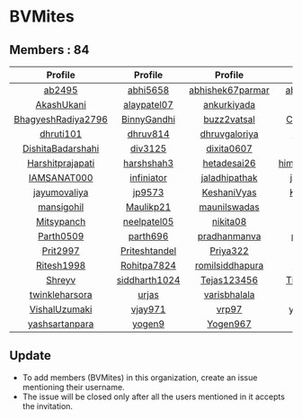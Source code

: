 # BVMites


## Members : 84


|                           Profile                           |                      Profile                      |                         Profile                         |                         Profile                         |                           Profile                           |
| :---------------------------------------------------------: | :-----------------------------------------------: | :-----------------------------------------------------: | :-----------------------------------------------------: | :---------------------------------------------------------: |
|             [ab2495](https://github.com/ab2495)             |      [abhi5658](https://github.com/abhi5658)      | [abhishek67parmar](https://github.com/abhishek67parmar) |  [abhishekpanjabi](https://github.com/abhishekpanjabi)  | [abhishekshingadiya](https://github.com/abhishekshingadiya) |
|         [AkashUkani](https://github.com/AkashUkani)         |   [alaypatel07](https://github.com/alaypatel07)   |      [ankurkiyada](https://github.com/ankurkiyada)      |       [Arvindiyer](https://github.com/Arvindiyer)       |      [aseem-thakkar](https://github.com/aseem-thakkar)      |
| [BhagyeshRadiya2796](https://github.com/BhagyeshRadiya2796) |   [BinnyGandhi](https://github.com/BinnyGandhi)   |      [buzz2vatsal](https://github.com/buzz2vatsal)      |   [ChintanAcharya](https://github.com/ChintanAcharya)   |           [chintu11](https://github.com/chintu11)           |
|          [dhruti101](https://github.com/dhruti101)          |      [dhruv814](https://github.com/dhruv814)      |    [dhruvgaloriya](https://github.com/dhruvgaloriya)    |      [dhruvin2910](https://github.com/dhruvin2910)      |        [DhruvSuthar](https://github.com/DhruvSuthar)        |
|  [DishitaBadarshahi](https://github.com/DishitaBadarshahi)  |       [div3125](https://github.com/div3125)       |       [dixita0607](https://github.com/dixita0607)       |       [Gazala1996](https://github.com/Gazala1996)       |           [gj100596](https://github.com/gj100596)           |
|   [Harshitprajapati](https://github.com/Harshitprajapati)   |    [harshshah3](https://github.com/harshshah3)    |      [hetadesai26](https://github.com/hetadesai26)      | [himanshuparmar96](https://github.com/himanshuparmar96) |           [hptl2205](https://github.com/hptl2205)           |
|        [IAMSANAT000](https://github.com/IAMSANAT000)        |    [infiniator](https://github.com/infiniator)    |    [jaladhipathak](https://github.com/jaladhipathak)    |    [jayminpatel12](https://github.com/jayminpatel12)    |      [jaynilpatel97](https://github.com/jaynilpatel97)      |
|       [jayumovaliya](https://github.com/jayumovaliya)       |        [jp9573](https://github.com/jp9573)        |      [KeshaniVyas](https://github.com/KeshaniVyas)      |    [KevalAhalpara](https://github.com/KevalAhalpara)    |            [kthanky](https://github.com/kthanky)            |
|         [mansigohil](https://github.com/mansigohil)         |     [Maulikp21](https://github.com/Maulikp21)     |     [maunilswadas](https://github.com/maunilswadas)     |           [meet16](https://github.com/meet16)           |           [Megharth](https://github.com/Megharth)           |
|         [Mitsypanch](https://github.com/Mitsypanch)         |   [neelpatel05](https://github.com/neelpatel05)   |         [nikita08](https://github.com/nikita08)         |        [njkevlani](https://github.com/njkevlani)        |          [Pancham97](https://github.com/Pancham97)          |
|          [Parth0509](https://github.com/Parth0509)          |      [parth696](https://github.com/parth696)      |     [pradhanmanva](https://github.com/pradhanmanva)     |      [pranshu0210](https://github.com/pranshu0210)      |     [prarthanaraval](https://github.com/prarthanaraval)     |
|           [Prit2997](https://github.com/Prit2997)           | [Priteshtandel](https://github.com/Priteshtandel) |         [Priya322](https://github.com/Priya322)         |      [ranahiren27](https://github.com/ranahiren27)      |          [riddhu007](https://github.com/riddhu007)          |
|         [Ritesh1998](https://github.com/Ritesh1998)         |   [Rohitpa7824](https://github.com/Rohitpa7824)   |  [romilsiddhapura](https://github.com/romilsiddhapura)  |      [sagarpandav](https://github.com/sagarpandav)      |      [sandeepanjara](https://github.com/sandeepanjara)      |
|             [Shreyv](https://github.com/Shreyv)             | [siddharth1024](https://github.com/siddharth1024) |      [Tejas123456](https://github.com/Tejas123456)      |   [Timbadiyaankur](https://github.com/Timbadiyaankur)   |         [tushar8049](https://github.com/tushar8049)         |
|     [twinkleharsora](https://github.com/twinkleharsora)     |         [urjas](https://github.com/urjas)         |     [varisbhalala](https://github.com/varisbhalala)     |       [VarunBarad](https://github.com/VarunBarad)       |       [vattytrivedi](https://github.com/vattytrivedi)       |
|      [VishalUzumaki](https://github.com/VishalUzumaki)      |       [vjay971](https://github.com/vjay971)       |            [vrp97](https://github.com/vrp97)            |     [yashchavda96](https://github.com/yashchavda96)     |      [yashmehta1202](https://github.com/yashmehta1202)      |
|     [yashsartanpara](https://github.com/yashsartanpara)     |        [yogen9](https://github.com/yogen9)        |         [Yogen967](https://github.com/Yogen967)         |          [Zayn010](https://github.com/Zayn010)          |                                                             |


## Update
- To add members (BVMites) in this organization, create an issue mentioning their username.
- The issue will be closed only after all the users mentioned in it accepts the invitation.
